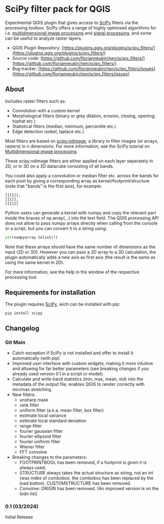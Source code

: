 # SciPy filter pack for QGIS
Experimental QGIS plugin that gives access to [SciPy](https://scipy.org/) filters via the processing toolbox. SciPy offers a range of highly optimised algorithms for i.e. [multidimensional image processing](https://docs.scipy.org/doc/scipy/tutorial/ndimage.html) and [signal processing](https://docs.scipy.org/doc/scipy/tutorial/signal.html), and some can be useful to analyze raster layers.

- QGIS Plugin Repository: [https://plugins.qgis.org/plugins/scipy_filters/](https://plugins.qgis.org/plugins/scipy_filters/)
- Source code: [https://github.com/florianneukirchen/scipy_filters/](https://github.com/florianneukirchen/scipy_filters/)
- Bug tracker: [https://github.com/florianneukirchen/scipy_filters/issues](https://github.com/florianneukirchen/scipy_filters/issues)

## About
Includes raster filters such as:
- Convolution with a custom kernel
- Morphological filters (binary or grey dilation, erosion, closing, opening; tophat etc.)
- Statistical filters (median, minimum, percentile etc.)
- Edge detection (sobel, laplace etc.)


Most filters are based on [scipy.ndimage](https://docs.scipy.org/doc/scipy/reference/ndimage.html), a library to filter images (or arrays, rasters) in n dimensions. For more information, see the SciPy tutorial on [Multidimensional image processing](https://docs.scipy.org/doc/scipy/tutorial/ndimage.html).

These scipy.ndimage filters are either applied on each layer seperately in 2D, or in 3D on a 3D datacube consisting of all bands. 

You could also apply a convolution or median filter etc. across the bands for each pixel
by giving a corresponding array as kernel/footprint/structure (note that "bands" is the first axis), for example:

```
[[[1]],
[[1]],
[[1]]]
```

Python users can generate a kernel with numpy and copy the relevant part inside the braces of np.array(...) into the text field. The QGIS processing API does not allow to pass numpy arrays directly when calling from the console or a script, but you can convert it to a string using:

```python
str(numpyarray.tolist())
```

Note that these arrays should have the same number of dimensions as the input (2D or 3D). However you can pass a 2D array to a 3D calculation, the plugin automatically adds a new axis as first axis (the result is the same as using the same kernel in 2D).

For more information, see the help in the window of the respective processing tool.

## Requirements for installation
The plugin requires [SciPy](https://scipy.org/), wich can be installed with pip:
```
pip install scipy
```

## Changelog

### Git Main
- Catch exception if SciPy is not installed and offer to install it automatically (with pip)
- Improved user interface with custom widgets, making it more intuitive and allowing for far better parameters (see breaking changes if you already used version 0.1 in a script or model).
- Calculate and write band statistics (min, max, mean, std) into the metadata of the output file; enables QGIS to render correctly with min/max stretching
- New filters:
    - unsharp mask
    - rank filter
    - uniform  filter (a.k.a. mean filter, box filter)
    - estimate local variance
    - estimate local standard deviation
    - range filter 
    - fourier gaussian filter
    - fourier ellipsoid filter
    - fourier uniform filter
    - Wiener filter
    - FFT convolve
- Breaking changes to the parameters:
    - FOOTPRINTBOOL has been removed, if a footprint is given it is always used.
    - STRUCTURE always takes the actual structure as string, not an int (was index of combobox, the combobox has been replaced by the load button). CUSTOMSTRUCTURE has been removed.
    - Convolve: ORIGIN has been removed. (An improved version is on the todo list)

### 0.1 (03/2024)
Initial Release